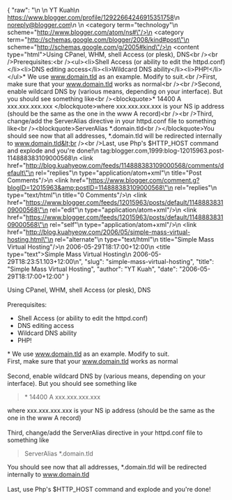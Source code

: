 {
  "raw": "<entry>\n  <author>\n    <name>YT Kuah</name>\n    <uri>https://www.blogger.com/profile/12922664246915351758</uri>\n    <email>noreply@blogger.com</email>\n  </author>\n  <category term=\"technology\"\n    scheme=\"http://www.blogger.com/atom/ns#\"/>\n  <category term=\"http://schemas.google.com/blogger/2008/kind#post\"\n    scheme=\"http://schemas.google.com/g/2005#kind\"/>\n  <content type=\"html\">Using CPanel, WHM, shell Access (or plesk), DNS&lt;br /&gt;&lt;br /&gt;Prerequisites:&lt;br /&gt;&lt;ul&gt;&lt;li&gt;Shell Access (or ability to edit the httpd.conf)&lt;/li&gt;&lt;li&gt;DNS editing access&lt;/li&gt;&lt;li&gt;Wildcard DNS ability&lt;/li&gt;&lt;li&gt;PHP!&lt;/li&gt;&lt;/ul&gt;* We use www.domain.tld as an example. Modify to suit.&lt;br /&gt;First, make sure that your www.domain.tld works as normal&lt;br /&gt;&lt;br /&gt;Second, enable wildcard DNS by (various means, depending on your interface). But you should see something like&lt;br /&gt;&lt;blockquote&gt;* 14400 A xxx.xxx.xxx.xxx  &lt;/blockquote&gt;where xxx.xxx.xxx.xxx is your NS ip address (should be the same as the one in the www A record)&lt;br /&gt;&lt;br /&gt;Third, change/add the ServerAlias directive in your httpd.conf file to something like&lt;br /&gt;&lt;blockquote&gt;ServerAlias *.domain.tld&lt;br /&gt;&lt;/blockquote&gt;You should see now that all addresses,  *.domain.tld will be redirected internally to www.domain.tld&lt;br /&gt;&lt;br /&gt;Last, use Php's $HTTP_HOST command and explode and you're done!</content>\n  <id>tag:blogger.com,1999:blog-12015963.post-114888383109000568</id>\n  <link href=\"http://blog.kuahyeow.com/feeds/114888383109000568/comments/default\"\n    rel=\"replies\"\n    type=\"application/atom+xml\"\n    title=\"Post Comments\"/>\n  <link href=\"https://www.blogger.com/comment.g?blogID=12015963&amp;postID=114888383109000568\"\n    rel=\"replies\"\n    type=\"text/html\"\n    title=\"0 Comments\"/>\n  <link href=\"https://www.blogger.com/feeds/12015963/posts/default/114888383109000568\"\n    rel=\"edit\"\n    type=\"application/atom+xml\"/>\n  <link href=\"https://www.blogger.com/feeds/12015963/posts/default/114888383109000568\"\n    rel=\"self\"\n    type=\"application/atom+xml\"/>\n  <link href=\"http://blog.kuahyeow.com/2006/05/simple-mass-virtual-hosting.html\"\n    rel=\"alternate\"\n    type=\"text/html\"\n    title=\"Simple Mass Virtual Hosting\"/>\n  <published>2006-05-29T18:17:00+12:00</published>\n  <title type=\"text\">Simple Mass Virtual Hosting</title>\n  <updated>2006-05-29T18:23:51.103+12:00</updated>\n</entry>",
  "slug": "simple-mass-virtual-hosting",
  "title": "Simple Mass Virtual Hosting",
  "author": "YT Kuah",
  "date": "2006-05-29T18:17:00+12:00"
}

Using CPanel, WHM, shell Access (or plesk), DNS<br /><br />Prerequisites:<br /><ul><li>Shell Access (or ability to edit the httpd.conf)</li><li>DNS editing access</li><li>Wildcard DNS ability</li><li>PHP!</li></ul>* We use www.domain.tld as an example. Modify to suit.<br />First, make sure that your www.domain.tld works as normal<br /><br />Second, enable wildcard DNS by (various means, depending on your interface). But you should see something like<br /><blockquote>* 14400 A xxx.xxx.xxx.xxx  </blockquote>where xxx.xxx.xxx.xxx is your NS ip address (should be the same as the one in the www A record)<br /><br />Third, change/add the ServerAlias directive in your httpd.conf file to something like<br /><blockquote>ServerAlias *.domain.tld<br /></blockquote>You should see now that all addresses,  *.domain.tld will be redirected internally to www.domain.tld<br /><br />Last, use Php's $HTTP_HOST command and explode and you're done!